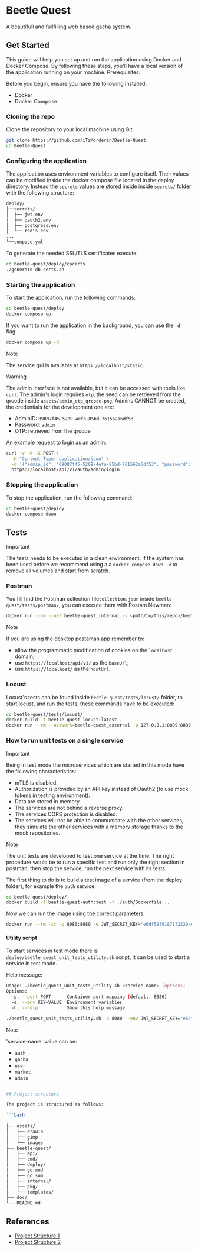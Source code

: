 # Beetle Quest

A beautifull and fullfilling web based gacha system.

## Get Started

This guide will help you set up and run the application using Docker and Docker Compose. By following these steps, you'll have a local version of the application running on your machine.
Prerequisites:

Before you begin, ensure you have the following installed:

- Docker
- Docker Compose

### Cloning the repo

Clone the repository to your local machine using Git.

```bash
git clone https://github.com/iTzMorderin/Beetle-Quest
cd Beetle-Quest
```

### Configuring the application

The application uses environment variables to configure itself. Their values can be modified inside the docker compose file located in the deploy directory. Instead the `secrets` values are stored inside inside `secrets/` folder with the following structure:

```bash
deploy/
├──secrets/
│  ├── jwt.env
│  ├── oauth2.env
│  ├── postgress.env
│  └── redis.env
...
└──compose.yml
```

To generate the needed SSL/TLS certificates execute:

```bash
cd beetle-quest/deploy/cacerts
./generate-db-certs.sh
```

### Starting the application

To start the application, run the following commands:

```bash
cd beetle-quest/deploy
docker compose up
```

If you want to run the application in the background, you can use the `-d` flag:

```bash
docker compose up -d
```

> [!NOTE]
> The service gui is available at `https://localhost/static`.

> [!WARNING]
> The admin interface is not available, but it can be accessed with tools like `curl`. The admin's
> login requires `otp`, the seed can be retrieved from the qrcode inside `assets/admin_otp_qrcode.png`.
> Admins CANNOT be created, the credentials for the development one are:
>
> - AdminID: `09087f45-5209-4efa-85bd-761562a6df53`
> - Password: `admin`
> - OTP: retrieved from the qrcode

An example request to login as an admin:

```bash
curl -v -k -X POST \
  -H "Content-Type: application/json" \
  -d '{"admin_id": "09087f45-5209-4efa-85bd-761562a6df53", "password": "admin", "otp_code": "<OTP_CODE>"}' \
  https://localhost/api/v1/auth/admin/login
```

### Stopping the application

To stop the application, run the following command:

```bash
cd beetle-quest/deploy
docker compose down
```

## Tests

> [!IMPORTANT]
> The tests needs to be executed in a clean environment. If the system has been used before we recommend using a
> a `docker compose down -v` to remove all volumes and start from scratch.

### Postman

You fill find the Postman collection file`collection.json` inside `beetle-quest/tests/postman/`, you can execute them with Postam Newman:

```sh
docker run --rm --net beetle-quest_internal -v <path/to/this/repo>/beetle-quest/tests/postman/collection.json:/collection.json postman/newman run /collection.json --insecure --color on --ignore-redirects
```

> [!NOTE]
> If you are using the desktop postaman app remember to:
>
> - allow the programmatic modification of cookies on the `localhost` domain;
> - use `https://localhost/api/v1/` as the `baseUrl`;
> - use `https://localhost/` as the `hostUrl`.

### Locust

Locust's tests can be found inside `beetle-quest/tests/locust/` folder, to start locust, and run the tests, these commands have to be executed:

```sh
cd beetle-quest/tests/locust/
docker build -t beetle-quest-locust:latest .
docker run --rm --network=beetle-quest_external -p 127.0.0.1:8089:8089 beetle-quest-locust:latest
```

### How to run unit tests on a single service

> [!IMPORTANT]
> Being in test mode the microservices which are started in this mode have the following characteristics:
>
> - mTLS is disabled.
> - Authorization is provided by an API key instead of Oauth2 (to use mock tokens in testing environment).
> - Data are stored in memory.
> - The services are not behind a reverse proxy.
> - The services CORS protection is disabled.
> - The services will not be able to communicate with the other services, they simulate the other services with a memory storage thanks to the mock repositories.

> [!NOTE]
> The unit tests are developed to test one service at the time. The right procedure would be to run a specific test and
> run only the right section in postman, then stop the service, run the next service with its tests.

The first thing to do is to build a test image of a service (from the deploy folder), for example the `auth` service:

```sh
cd beetle-quest/deploy/
docker build -t beetle-quest-auth:test -f ./auth/Dockerfile ..
```

Now we can run the image using the correct parameters:

```sh
docker run --rm -it -p 8080:8080 -e JWT_SECRET_KEY="e6df59f91871f2229a0296c6b5ffaf44cef6af30cd05057857b9f0a74b0d28c1" beetle-quest-auth:test
```

#### Utility script

To start services in test mode there is `deploy/beetle_quest_unit_tests_utility.sh` script, it can be used to start a service in test mode.

Help message:

```sh
Usage: ./beetle_quest_unit_tests_utility.sh <service-name> [options]
Options:
  -p, --port PORT      Container port mapping (default: 8080)
  -e, --env KEY=VALUE  Environment variables
  -h, --help           Show this help message
```

```sh
./beetle_quest_unit_tests_utility.sh -p 8080 --env JWT_SECRET_KEY="e6df59f91871f2229a0296c6b5ffaf44cef6af30cd05057857b9f0a74b0d28c1" <service-name>
```

> [!NOTE]
> 'service-name' value can be:
>
> - `auth`
> - `gacha`
> - `user`
> - `market`
> - `admin`

````sh

## Project structure

The project is structured as follows:

```bash
.
├── assets/
│   ├── drawio
│   ├── gimp
│   └── images
├── beetle-quest/
│   ├── api/
│   ├── cmd/
│   ├── deploy/
│   ├── go.mod
│   ├── go.sum
│   ├── internal/
│   ├── pkg/
│   └── templates/
├── doc/
└── README.md
````

## References

- [Project Structure 1](https://betterprogramming.pub/how-are-you-structuring-your-go-microservices-a355d6293932)
- [Project Structure 2](https://gochronicles.com/project-structure/)
